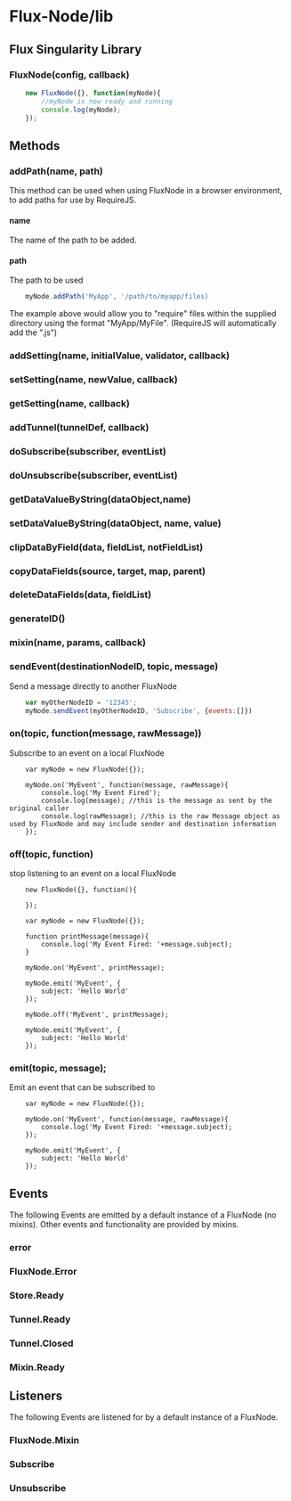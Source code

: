 Flux-Node/lib
=========

Flux Singularity Library
---------

### FluxNode(config, callback)

```javascript
	new FluxNode({}, function(myNode){
		//myNode is now ready and running
		console.log(myNode);
	});
```

## Methods


### addPath(name, path)

This method can be used when using FluxNode in a browser environment, to add paths for use by RequireJS.

#### name

The name of the path to be added.

#### path

The path to be used


```javascript
	myNode.addPath('MyApp', '/path/to/myapp/files)
```

The example above would allow you to "require" files within the supplied directory using the format "MyApp/MyFile". (RequireJS will automatically add the ".js")

### addSetting(name, initialValue, validator, callback)



### setSetting(name, newValue, callback)


### getSetting(name, callback)


### addTunnel(tunnelDef, callback)

### doSubscribe(subscriber, eventList)

### doUnsubscribe(subscriber, eventList)

### getDataValueByString(dataObject,name)

### setDataValueByString(dataObject, name, value)

### clipDataByField(data, fieldList, notFieldList)

### copyDataFields(source, target, map, parent)

### deleteDataFields(data, fieldList)

### generateID()

### mixin(name, params, callback)

### sendEvent(destinationNodeID, topic, message) 

Send a message directly to another FluxNode

```javascript
	var myOtherNodeID = '12345';
	myNode.sendEvent(myOtherNodeID, 'Subscribe', {events:[]})
```

### on(topic, function(message, rawMessage))

Subscribe to an event on a local FluxNode

```
	var myNode = new FluxNode({});
	
	myNode.on('MyEvent', function(message, rawMessage){
		console.log('My Event Fired');
		console.log(message); //this is the message as sent by the original caller
		console.log(rawMessage); //this is the raw Message object as used by FluxNode and may include sender and destination information
	});
```

### off(topic, function)

stop listening to an event on a local FluxNode

```
	new FluxNode({}, function(){
	
	});

	var myNode = new FluxNode({});
	
	function printMessage(message){
		console.log('My Event Fired: '+message.subject);
	}
	
	myNode.on('MyEvent', printMessage);
	
	myNode.emit('MyEvent', {
		subject: 'Hello World'
	});
	
	myNode.off('MyEvent', printMessage);
	
	myNode.emit('MyEvent', {
		subject: 'Hello World'
	});
```

### emit(topic, message);

Emit an event that can be subscribed to

```
	var myNode = new FluxNode({});
	
	myNode.on('MyEvent', function(message, rawMessage){
		console.log('My Event Fired: '+message.subject);
	});
	
	myNode.emit('MyEvent', {
		subject: 'Hello World'
	});
```

## Events

The following Events are emitted by a default instance of a FluxNode (no mixins).  Other events and functionality are provided by mixins.

### error

### FluxNode.Error

### Store.Ready

### Tunnel.Ready

### Tunnel.Closed

### Mixin.Ready

## Listeners

The following Events are listened for by a default instance of a FluxNode.

### FluxNode.Mixin

### Subscribe

### Unsubscribe


